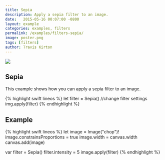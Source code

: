 ```yaml
---
title: Sepia
description: Apply a sepia filter to an image.
date:   2015-05-16 00:07:00 -0800
layout: example
categories: examples, filters
permalink: /examples/filters-sepia/
image: poster.png
tags: [filters]
author: Travis Kirton
---
```

![](sepia.png)

## Sepia
This example shows how you can apply a sepia filter to an image.

{% highlight swift lineos %}
let filter = Sepia()
//change filter settings
img.apply(filter)
{% endhighlight %}

## Example
{% highlight swift lineos %}
let image = Image("chop")!
image.constrainsProportions = true
image.width = canvas.width
canvas.add(image)

var filter = Sepia()
filter.intensity = 5
image.apply(filter)
{% endhighlight %}
